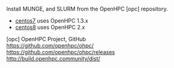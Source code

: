 Install MUNGE, and SLURM from the OpenHPC [opc] repository.

* [centos7](centos7) uses OpenHPC 1.3.x
* [centos8](centos8) uses OpenHPC 2.x

[opc] OpenHPC Project, GitHub  
<https://github.com/openhpc/ohpc/>  
<https://github.com/openhpc/ohpc/releases>  
<http://build.openhpc.community/dist/>
